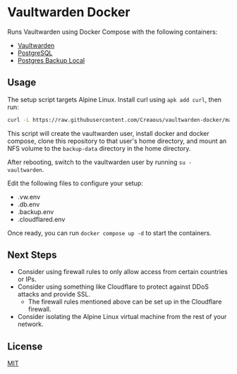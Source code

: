 # Vaultwarden Docker

Runs Vaultwarden using Docker Compose with the following containers:

- [Vaultwarden](https://hub.docker.com/r/vaultwarden/server)
- [PostgreSQL](https://hub.docker.com/_/postgres)
- [Postgres Backup Local](https://hub.docker.com/r/prodrigestivill/postgres-backup-local)

## Usage

The setup script targets Alpine Linux. Install curl using `apk add curl`, then run:

```bash
curl -L https://raw.githubusercontent.com/Creaous/vaultwarden-docker/main/setup.sh | sh
```

This script will create the vaultwarden user, install docker and docker compose, clone this repository to that user's home directory, and mount an NFS volume to the `backup-data` directory in the home directory.

After rebooting, switch to the vaultwarden user by running `su - vaultwarden`.

Edit the following files to configure your setup:

- .vw.env
- .db.env
- .backup.env
- .cloudflared.env

Once ready, you can run `docker compose up -d` to start the containers.

## Next Steps

- Consider using firewall rules to only allow access from certain countries or IPs.
- Consider using something like Cloudflare to protect against DDoS attacks and provide SSL.
  - The firewall rules mentioned above can be set up in the Cloudflare firewall.
- Consider isolating the Alpine Linux virtual machine from the rest of your network.

## License

[MIT](/LICENSE)
